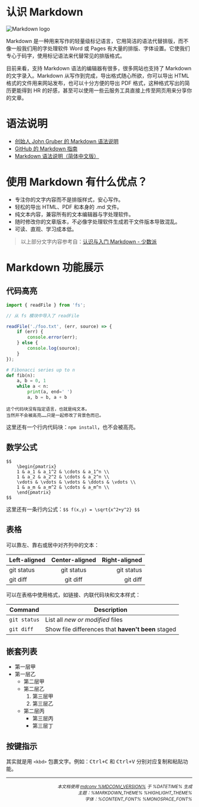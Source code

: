 # 认识 Markdown

![Markdown logo](https://ae01.alicdn.com/kf/H76c33e213d744eceb779afb7031b127ff.png)

Markdown 是一种用来写作的轻量级标记语言，它用简洁的语法代替排版，而不像一般我们用的字处理软件 Word 或 Pages 有大量的排版、字体设置。它使我们专心于码字，使用标记语法来代替常见的排版格式。

目前来看，支持 Markdown 语法的编辑器有很多，很多网站也支持了 Markdown 的文字录入。Markdown 从写作到完成，导出格式随心所欲，你可以导出 HTML 格式的文件用来网站发布，也可以十分方便的导出 PDF 格式，这种格式写出的简历更能得到 HR 的好感，甚至可以使用一些云服务工具直接上传至网页用来分享你的文章。

# 语法说明

* [创始人 John Gruber 的 Markdown 语法说明](https://daringfireball.net/projects/markdown/syntax)
* [GitHub 的 Markdown 指南](https://docs.github.com/cn/free-pro-team@latest/github/writing-on-github/basic-writing-and-formatting-syntax)
* [Markdown 语法说明（简体中文版）](https://github.com/riku/Markdown-Syntax-CN/blob/master/syntax.md)

# 使用 Markdown 有什么优点？

* 专注你的文字内容而不是排版样式，安心写作。
* 轻松的导出 HTML、PDF 和本身的 .md 文件。
* 纯文本内容，兼容所有的文本编辑器与字处理软件。
* 随时修改你的文章版本，不必像字处理软件生成若干文件版本导致混乱。
* 可读、直观、学习成本低。

> 以上部分文字内容参考自：[认识与入门 Markdown - 少数派](https://sspai.com/post/25137)

# Markdown 功能展示

## 代码高亮

```js
import { readFile } from 'fs';

// 从 fs 模块中导入了 readFile

readFile('./foo.txt', (err, source) => {
    if (err) {
        console.error(err);
    } else {
        console.log(source);
    }
});
```

```py
# Fibonacci series up to n
def fib(n):
    a, b = 0, 1
    while a < n:
        print(a, end=' ')
        a, b = b, a + b
```

```
这个代码块没有指定语言，也就是纯文本。
当然并不会被高亮……只是一起修改了背景色而已。
```

这里还有一个行内代码块：`npm install`，也不会被高亮。

## 数学公式

```
$$
    \begin{pmatrix}
    1 & a_1 & a_1^2 & \cdots & a_1^n \\
    1 & a_2 & a_2^2 & \cdots & a_2^n \\
    \vdots & \vdots & \vdots & \ddots & \vdots \\
    1 & a_m & a_m^2 & \cdots & a_m^n \\
    \end{pmatrix}
$$
```

这里还有一条行内公式：`$$ f(x,y) = \sqrt{x^2+y^2} $$`

## 表格

可以靠左、靠右或居中对齐列中的文本：

| Left-aligned | Center-aligned | Right-aligned |
| :---         |     :---:      |          ---: |
| git status   | git status     | git status    |
| git diff     | git diff       | git diff      |

可以在表格中使用格式，如链接、内联代码块和文本样式：

| Command | Description |
| --- | --- |
| `git status` | List all *new or modified* files |
| `git diff` | Show file differences that **haven't been** staged |

## 嵌套列表

* 第一层甲
* 第一层乙
    * 第二层甲
    * 第二层乙
        1. 第三层甲
        2. 第三层乙
    * 第二层丙
        * 第三层丙
        * 第三层丁

## 按键指示

其实就是用 `<kbd>` 包裹文字。例如：<kbd>Ctrl+C</kbd> 和 <kbd>Ctrl+V</kbd> 分别对应复制和粘贴功能。

---

<div style="text-align:right">

<small>*本文档使用 [mdconv %MDCONV_VERSION%](https://github.com/TransparentLC/mdconv) 于 %DATETIME% 生成<br>主题：%MARKDOWN_THEME% %HIGHLIGHT_THEME%<br>字体：%CONTENT_FONT% %MONOSPACE_FONT%*</small>

</div>